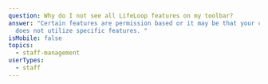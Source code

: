 ```yaml
---
question: Why do I not see all LifeLoop features on my toolbar?
answer: "Certain features are permission based or it may be that your community
  does not utilize specific features. "
isMobile: false
topics:
  - staff-management
userTypes:
  - staff
---
```

